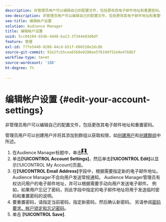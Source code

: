 ```yaml
---
description: 非管理员用户可以编辑自己的配置文件，包括更改其电子邮件地址和重置密码。
seo-description: 非管理员用户可以编辑自己的配置文件，包括更改其电子邮件地址和重置密码。
seo-title: 编辑帐户设置
solution: Audience Manager
title: 编辑帐户设置
uuid: 5cc04104-65db-4d48-ba13-3f344e03d6df
feature: 管理
exl-id: 77fe5440-9286-44cd-b51f-600310e2dc8b
source-git-commit: 92e2fcb5cea6560e9288ee5f819df52e9e4768b7
workflow-type: tm+mt
source-wordcount: '188'
ht-degree: 7%

---
```


# 编辑帐户设置 {#edit-your-account-settings}

非管理员用户可以编辑自己的配置文件，包括更改其电子邮件地址和重置密码。

<!-- t_edit_account_settings.xml -->

管理员用户可以创建用户并将其添加到群组以获取权限，如[创建用户](../../features/administration/administration-overview.md#create-users)和[创建群组](../../features/administration/administration-overview.md#create-group)中所述。

1. 在Audience Manager标题中，单击![](assets/icon_profile.png)。
1. 单击&#x200B;**[!UICONTROL Account Settings]**，然后单击&#x200B;**[!UICONTROL Edit]**&#x200B;以显示[!UICONTROL My Account]页面。
1. 在&#x200B;**[!UICONTROL Email Address]**&#x200B;字段中，根据需要指定新的电子邮件地址。 Audience Manager不会向用户发送常规通知。 Audience Manager管理员有权访问用户的电子邮件地址，并可以根据需要手动向用户发送电子邮件。 例如，如果用户忘记了密码，则此字段中指定的电子邮件地址将用于发送临时密码和重置密码的说明。
1. 要重置密码，请指定当前密码，指定新密码，然后确认新密码。
另请参阅[密码要求、帐户锁定和忘记密码](../../reference/password-requirements.md)。
1. 单击 **[!UICONTROL Save]**.

